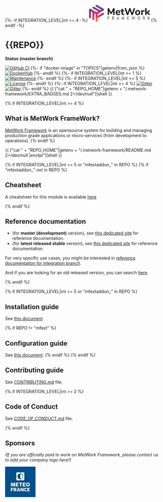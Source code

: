 {%- if INTEGRATION_LEVEL|int >= 4 -%}
[![logo](https://raw.githubusercontent.com/metwork-framework/resources/master/logos/metwork-white-logo-small.png)](http://www.metwork-framework.org)
{% endif -%}
# {{REPO}}

[//]: # (automatically generated from https://github.com/metwork-framework/github_organization_management/blob/master/common_files/README.md)

**Status (master branch)**

[![GitHub CI](https://github.com/metwork-framework/{{REPO}}/actions/workflows/ci.yml/badge.svg?branch=master)](https://github.com/metwork-framework/{{REPO}}/actions?query=workflow%3ACI+branch%3Amaster)
{%- if "docker-image" in "TOPICS"|getenv|from_json %}
[![DockerHub](https://github.com/metwork-framework/resources/blob/master/badges/dockerhub_link.svg)](https://hub.docker.com/r/metwork/{{REPO[7:]}}/)
{%- endif %}
{%- if INTEGRATION_LEVEL|int >= 1 %}
[![Maintenance](https://raw.githubusercontent.com/metwork-framework/resources/master/badges/maintained.svg)](https://github.com/metwork-framework/resources/blob/master/badges/maintained.svg)
{%- endif %}
{%- if INTEGRATION_LEVEL|int >= 5 %}
[![License](https://github.com/metwork-framework/resources/blob/master/badges/bsd.svg)]()
{%- endif %}
{%- if INTEGRATION_LEVEL|int >= 4 %}
[![Gitter](https://github.com/metwork-framework/resources/blob/master/badges/community-en.svg)](https://gitter.im/metwork-framework/community-en?utm_source=badge&utm_medium=badge&utm_campaign=pr-badge)
[![Gitter](https://github.com/metwork-framework/resources/blob/master/badges/community-fr.svg)](https://gitter.im/metwork-framework/community-fr?utm_source=badge&utm_medium=badge&utm_campaign=pr-badge)
{%- endif %}
{{ ("cat " + "REPO_HOME"|getenv + "/.metwork-framework/EXTRA_BADGES.md 2>/dev/null")|shell }}

{% if INTEGRATION_LEVEL|int >= 4 %}
## What is MetWork FrameWork?

[MetWork Framework](https://metwork-framework.org) is an opensource system
for building and managing production grade applications or micro-services
(from development to operations).
{% endif %}

{{ ("cat " + "REPO_HOME"|getenv + "/.metwork-framework/README.md 2>/dev/null |envtpl")|shell }}

{% if INTEGRATION_LEVEL|int >= 5  or "mfextaddon_" in REPO %}
{% if "mfextaddon_" not in REPO %}

## Cheatsheet

A cheatsheet for this module is available [here](https://metwork-framework.org/pub/metwork/continuous_integration/docs/master/{{REPO}}/800-cheatsheet/)

{% endif %}

## Reference documentation

- (for **master (development)** version), see [this dedicated site](http://metwork-framework.org/pub/metwork/continuous_integration/docs/master/{{REPO}}/) for reference documentation.
- (for **latest released stable** version), see [this dedicated site](http://metwork-framework.org/pub/metwork/releases/docs/stable/{{REPO}}/) for reference documentation.

For very specific use cases, you might be interested in
[reference documentation for integration branch](http://metwork-framework.org/pub/metwork/continuous_integration/docs/integration/{{REPO}}/).

And if you are looking for an old released version, you can search [here](http://metwork-framework.org/pub/metwork/releases/docs/).

{% endif %}

{% if INTEGRATION_LEVEL|int >= 5  or "mfextaddon_" in REPO %}
## Installation guide

See [this document](https://metwork-framework.org/pub/metwork/continuous_integration/docs/master/{{REPO}}/100-installation_guide/).

{% if REPO != "mfext" %}
## Configuration guide

See [this document](https://metwork-framework.org/pub/metwork/continuous_integration/docs/master/{{REPO}}/300-configuration_guide/).
{% endif %}
{% endif %}

## Contributing guide

See [CONTRIBUTING.md](CONTRIBUTING.md) file.

{% if INTEGRATION_LEVEL|int >= 2 %}

## Code of Conduct

See [CODE_OF_CONDUCT.md](CODE_OF_CONDUCT.md) file.

{% endif %}

## Sponsors

*(If you are officially paid to work on MetWork Framework, please contact us to add your company logo here!)*

[![logo](https://raw.githubusercontent.com/metwork-framework/resources/master/sponsors/meteofrance-small.jpeg)](http://www.meteofrance.com)
